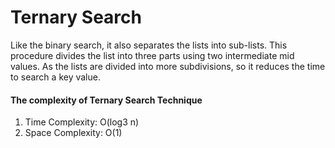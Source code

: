 # Ternary Search

Like the binary search, it also separates the lists into sub-lists. This procedure divides the list into three parts using two intermediate mid values. As the lists are divided into more subdivisions, so it reduces the time to search a key value.

#### The complexity of Ternary Search Technique

1. Time Complexity: O(log3 n)
2. Space Complexity: O(1)

